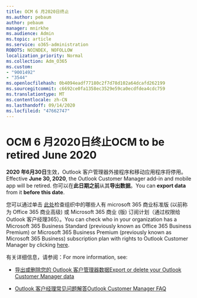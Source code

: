 ```yaml
---
title: OCM 6 月2020日终止
ms.author: pebaum
author: pebaum
manager: mnirkhe
ms.audience: Admin
ms.topic: article
ms.service: o365-administration
ROBOTS: NOINDEX, NOFOLLOW
localization_priority: Normal
ms.collection: Adm_O365
ms.custom:
- "9001492"
- "3544"
ms.openlocfilehash: 0b4094eadf77180c2f7d78d102a64dcafd262199
ms.sourcegitcommit: c6692ce0fa1358ec3529e59ca0ecdfdea4cdc759
ms.translationtype: MT
ms.contentlocale: zh-CN
ms.lasthandoff: 09/14/2020
ms.locfileid: "47662747"
---
```

# <a name="ocm-to-be-retired-june-2020"></a><span data-ttu-id="03d50-102">OCM 6 月2020日终止</span><span class="sxs-lookup"><span data-stu-id="03d50-102">OCM to be retired June 2020</span></span>


<span data-ttu-id="03d50-103">**2020 年6月30日**生效，Outlook 客户管理器外接程序和移动应用程序将停用。</span><span class="sxs-lookup"><span data-stu-id="03d50-103">Effective **June 30, 2020**, the Outlook Customer Manager add-in and mobile app will be retired.</span></span> <span data-ttu-id="03d50-104">你可以在**此日期之前**从其**导出数据**。</span><span class="sxs-lookup"><span data-stu-id="03d50-104">You can  **export data**  from it  **before this date**.</span></span>  

<span data-ttu-id="03d50-105">您可以通过单击 [此处](https://admin.microsoft.com/AdminPortal/Home?ref=/users)检查组织中的哪些人有 microsoft 365 商业标准版 (以前称为 Office 365 商业高级) 或 Microsoft 365 商业 (版) 订阅计划（通过权限给 Outlook 客户经理365）。</span><span class="sxs-lookup"><span data-stu-id="03d50-105">You can check who in your organization has a Microsoft 365 Business Standard (previously known as Office 365 Business Premium) or Microsoft 365 Business Premium (previously known as Microsoft 365 Business) subscription plan with rights to Outlook Customer Manager by clicking [here](https://admin.microsoft.com/AdminPortal/Home?ref=/users).</span></span>

<span data-ttu-id="03d50-106">有关详细信息，请参阅：</span><span class="sxs-lookup"><span data-stu-id="03d50-106">For more information, see:</span></span>

- [<span data-ttu-id="03d50-107">导出或删除您的 Outlook 客户管理器数据</span><span class="sxs-lookup"><span data-stu-id="03d50-107">Export or delete your Outlook Customer Manager data</span></span>](https://support.office.com/article/1a421cb4-e8de-4b44-bfb8-710b92820439)

- [<span data-ttu-id="03d50-108">Outlook 客户经理常见问题解答</span><span class="sxs-lookup"><span data-stu-id="03d50-108">Outlook Customer Manager FAQ</span></span>](https://support.office.com/article/88e127ca-43a1-4c9d-8d52-6ad3a80f9c32)
